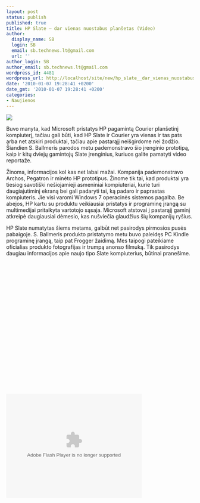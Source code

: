 ```yaml
---
layout: post
status: publish
published: true
title: HP Slate – dar vienas nuostabus planšetas (Video)
author:
  display_name: SB
  login: SB
  email: sb.technews.lt@gmail.com
  url: ''
author_login: SB
author_email: sb.technews.lt@gmail.com
wordpress_id: 4481
wordpress_url: http://localhost/site/new/hp_slate__dar_vienas_nuostabus_plansetas_video/
date: '2010-01-07 19:28:41 +0200'
date_gmt: '2010-01-07 19:28:41 +0200'
categories:
- Naujienos
---
```

<p><img src="http://www.part.lt/img/03ce9d0b0697f0a100dc8c87ea3ead03609.jpg" /></p>
<p>Buvo manyta, kad Microsoft pristatys HP pagamintą Courier planšetinį kompiuterį, tačiau gali būti, kad HP Slate ir Courier yra vienas ir tas pats arba net atskiri produktai, tačiau apie pastarąjį neišgirdome nei žodžio. Šiandien S. Ballmeris parodos metu pademonstravo šio įrenginio prototipą, kaip ir kitų dviejų gamintojų Slate įrenginius, kuriuos galite pamatyti video reportaže.</p>
<p>Žinoma, informacijos kol kas net labai mažai. Kompanija pademonstravo Archos, Pegatron ir minėto HP prototipus. Žinome tik tai, kad produktai yra tiesiog savotiški nešiojamieji asmeniniai kompiuteriai, kurie turi daugiajutiminį ekraną bei gali padaryti tai, ką padaro ir paprastas kompiuteris. Jie visi varomi Windows 7 operacinės sistemos pagalba. Be abejos, HP kartu su produktu veikiausiai pristatys ir programinę įrangą su multimedijai pritaikyta vartotojo sąsaja. Microsoft atstovai į pastarąjį gaminį atkreipė daugiausiai dėmesio, kas nušviečia glaudžius šių kompanijų ryšius.</p>
<p>HP Slate numatytas šiems metams, galbūt net pasirodys pirmosios pusės pabaigoje. S. Ballmeris produkto pristatymo metu buvo paleidęs PC Kindle programinę įrangą, taip pat Frogger žaidimą. Mes taipogi pateikiame oficialias produkto fotografijas ir trumpą anonso filmuką. Tik pasirodys daugiau informacijos apie naujo tipo Slate kompiuterius, būtinai pranešime.</p>
<p><object width="560" height="340"><param name="movie" value="http://www.youtube.com/v/IIIjTDnX2Y0&hl=en_GB&fs=1&"></param><param name="allowFullScreen" value="true"></param><param name="allowscriptaccess" value="always"></param><embed src="http://www.youtube.com/v/IIIjTDnX2Y0&hl=en_GB&fs=1&" type="application/x-shockwave-flash" allowscriptaccess="always" allowfullscreen="true" width="560" height="340"></embed></object></p>
<p><object width="364" height="280"><param name="movie" value="http://www.cnet.com/av/video/flv/universalPlayer/universalSmall.swf" /><param name="wmode" value="transparent" /><param name="allowFullScreen" value="true" /><param name="FlashVars" value="playerType=embedded&type=id&value=50081823" /><embed src="http://www.cnet.com/av/video/flv/universalPlayer/universalSmall.swf" type="application/x-shockwave-flash" wmode="transparent" width="364" height="280" allowFullScreen="true" FlashVars="playerType=embedded&type=id&value=50081823" /></object></p>
